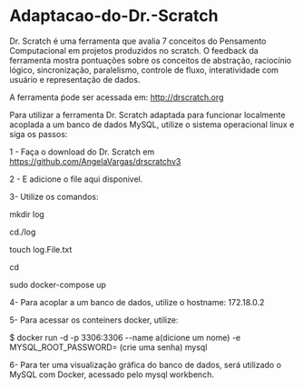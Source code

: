 # Adaptacao-do-Dr.-Scratch
Dr. Scratch é uma ferramenta que avalia 7 conceitos do Pensamento Computacional em projetos produzidos no scratch. O feedback da ferramenta mostra pontuações sobre os conceitos de abstração, raciocínio lógico, sincronização, paralelismo, controle de fluxo, interatividade com usuário e representação de dados. 

A ferramenta ṕode ser acessada em: http://drscratch.org

Para utilizar a ferramenta Dr. Scratch adaptada para funcionar localmente acoplada a um banco de dados MySQL, utilize o sistema operacional linux e siga os passos:

1 - Faça o download do Dr. Scratch em https://github.com/AngelaVargas/drscratchv3

2 - E adicione o file aqui disponivel.

3- Utilize os comandos: 

mkdir log

cd./log

touch log.File.txt

cd

sudo docker-compose up

4- Para acoplar a um banco de dados, utilize o hostname: 172.18.0.2

5- Para acessar os conteiners docker, utilize:

$ docker run -d -p 3306:3306 --name a(dicione um nome) -e MYSQL_ROOT_PASSWORD= (crie uma senha) mysql  

6- Para ter uma visualização gráfica do banco de dados, será utilizado o MySQL com Docker, acessado pelo mysql workbench.
